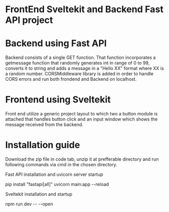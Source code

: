 # FrontEnd Sveltekit and Backend Fast API project

# Backend using Fast API
Backend consists of a single GET function. That function incorporates a getmessage function that randomly generates int in range of 0 to 99, converts it to string and adds a message in a "Hello XX" format where XX is a random number.
CORSMiddleware library is added in order to handle CORS errors and run both frondend and Backend on localhost.

# Frontend using Sveltekit
Front end utilize a generic project layout to which two a button module is attached that handles button click and an input window which shows the message received from the backend.

# Installation guide
Download the zip file in code tab, unzip it at prefferable directory and run following commands via cmd in the chosen directory.                                                                                                                                                                                                                                                    

Fast API installation and uvicorn server startup

pip install "fastapi[all]"
uvicorn main:app --reload


Sveltekit installation and startup

npm run dev -- --open

